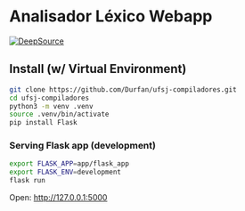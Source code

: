 # Analisador Léxico Webapp

[![DeepSource](https://deepsource.io/gh/Durfan/ufsj-compiladores.svg/?label=active+issues&show_trend=true&token=g_lUTck5_HOI0BqcdMHLBCcD)](https://deepsource.io/gh/Durfan/ufsj-compiladores/?ref=repository-badge)

## Install (w/ Virtual Environment)

```sh
git clone https://github.com/Durfan/ufsj-compiladores.git
cd ufsj-compiladores
python3 -m venv .venv
source .venv/bin/activate
pip install Flask
```

### Serving Flask app (development)

```sh
export FLASK_APP=app/flask_app
export FLASK_ENV=development
flask run
```
Open: http://127.0.0.1:5000
